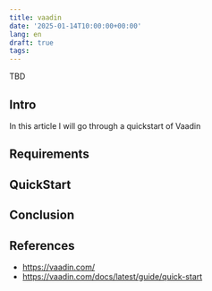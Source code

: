 ```yaml
---
title: vaadin
date: '2025-01-14T10:00:00+00:00'
lang: en
draft: true
tags:
---
```


TBD

## Intro ##

In this article I will go through a quickstart of Vaadin

## Requirements ##

## QuickStart ##

## Conclusion ##

## References ##

* <https://vaadin.com/>
* <https://vaadin.com/docs/latest/guide/quick-start>
